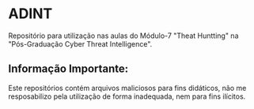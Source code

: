 # ADINT
Repositório para utilização nas aulas do Módulo-7 "Theat Huntting" na "Pós-Graduação Cyber Threat Intelligence".

## Informação Importante:
Este repositórios contém arquivos maliciosos para fins didáticos, não me resposabilizo pela utilização de forma inadequada, nem para fins ilícitos.

